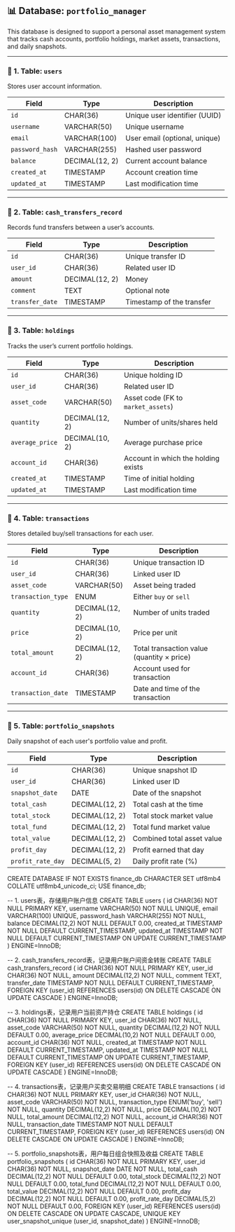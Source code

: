 ## 📊 **Database: `portfolio_manager`**

This database is designed to support a personal asset management system that tracks cash accounts, portfolio holdings, market assets, transactions, and daily snapshots.

------

### 📁 1. Table: `users`

Stores user account information.

| Field           | Type         | Description                   |
| --------------- | ------------ | ----------------------------- |
| `id`            | CHAR(36)     | Unique user identifier (UUID) |
| `username`      | VARCHAR(50)  | Unique username               |
| `email`         | VARCHAR(100) | User email (optional, unique) |
| `password_hash` | VARCHAR(255) | Hashed user password          |
| `balance`       | DECIMAL(12, 2)| Current account balance      |
| `created_at`    | TIMESTAMP    | Account creation time         |
| `updated_at`    | TIMESTAMP    | Last modification time        |

------

### 📁 2. Table: `cash_transfers_record`

Records fund transfers between a user’s accounts.

| Field           | Type           | Description               |
| --------------- | -------------- | ------------------------- |
| `id`            | CHAR(36)       | Unique transfer ID        |
| `user_id`       | CHAR(36)       | Related user ID           |
| `amount`        | DECIMAL(12, 2) | Money                     |
| `comment`       | TEXT           | Optional note             |
| `transfer_date` | TIMESTAMP      | Timestamp of the transfer |

------

### 📁 3. Table: `holdings`

Tracks the user’s current portfolio holdings.

| Field           | Type           | Description                         |
| --------------- | -------------- | ----------------------------------- |
| `id`            | CHAR(36)       | Unique holding ID                   |
| `user_id`       | CHAR(36)       | Related user ID                     |
| `asset_code`    | VARCHAR(50)    | Asset code (FK to `market_assets`)  |
| `quantity`      | DECIMAL(12, 2) | Number of units/shares held         |
| `average_price` | DECIMAL(10, 2) | Average purchase price              |
| `account_id`    | CHAR(36)       | Account in which the holding exists |
| `created_at`    | TIMESTAMP      | Time of initial holding             |
| `updated_at`    | TIMESTAMP      | Last modification time              |

------

### 📁 4. Table: `transactions`

Stores detailed buy/sell transactions for each user.

| Field              | Type           | Description                                |
| ------------------ | -------------- | ------------------------------------------ |
| `id`               | CHAR(36)       | Unique transaction ID                      |
| `user_id`          | CHAR(36)       | Linked user ID                             |
| `asset_code`       | VARCHAR(50)    | Asset being traded                         |
| `transaction_type` | ENUM           | Either `buy` or `sell`                     |
| `quantity`         | DECIMAL(12, 2) | Number of units traded                     |
| `price`            | DECIMAL(10, 2) | Price per unit                             |
| `total_amount`     | DECIMAL(12, 2) | Total transaction value (quantity × price) |
| `account_id`       | CHAR(36)       | Account used for transaction               |
| `transaction_date` | TIMESTAMP      | Date and time of the transaction           |

------

### 📁 5. Table: `portfolio_snapshots`

Daily snapshot of each user's portfolio value and profit.

| Field             | Type           | Description                |
| ----------------- | -------------- | -------------------------- |
| `id`              | CHAR(36)       | Unique snapshot ID         |
| `user_id`         | CHAR(36)       | Linked user ID             |
| `snapshot_date`   | DATE           | Date of the snapshot       |
| `total_cash`      | DECIMAL(12, 2) | Total cash at the time     |
| `total_stock`     | DECIMAL(12, 2) | Total stock market value   |
| `total_fund`      | DECIMAL(12, 2) | Total fund market value    |
| `total_value`     | DECIMAL(12, 2) | Combined total asset value |
| `profit_day`      | DECIMAL(12, 2) | Profit earned that day     |
| `profit_rate_day` | DECIMAL(5, 2)  | Daily profit rate (%)      |


CREATE DATABASE IF NOT EXISTS finance_db CHARACTER SET utf8mb4 COLLATE utf8mb4_unicode_ci;
USE finance_db;

-- 1. users表，存储用户账户信息
CREATE TABLE users (
  id CHAR(36) NOT NULL PRIMARY KEY,
  username VARCHAR(50) NOT NULL UNIQUE,
  email VARCHAR(100) UNIQUE,
  password_hash VARCHAR(255) NOT NULL,
  balance DECIMAL(12,2) NOT NULL DEFAULT 0.00,
  created_at TIMESTAMP NOT NULL DEFAULT CURRENT_TIMESTAMP,
  updated_at TIMESTAMP NOT NULL DEFAULT CURRENT_TIMESTAMP ON UPDATE CURRENT_TIMESTAMP
) ENGINE=InnoDB;

-- 2. cash_transfers_record表，记录用户账户间资金转账
CREATE TABLE cash_transfers_record (
  id CHAR(36) NOT NULL PRIMARY KEY,
  user_id CHAR(36) NOT NULL,
  amount DECIMAL(12,2) NOT NULL,
  comment TEXT,
  transfer_date TIMESTAMP NOT NULL DEFAULT CURRENT_TIMESTAMP,
  FOREIGN KEY (user_id) REFERENCES users(id)
    ON DELETE CASCADE ON UPDATE CASCADE
) ENGINE=InnoDB;

-- 3. holdings表，记录用户当前资产持仓
CREATE TABLE holdings (
  id CHAR(36) NOT NULL PRIMARY KEY,
  user_id CHAR(36) NOT NULL,
  asset_code VARCHAR(50) NOT NULL,
  quantity DECIMAL(12,2) NOT NULL DEFAULT 0.00,
  average_price DECIMAL(10,2) NOT NULL DEFAULT 0.00,
  account_id CHAR(36) NOT NULL,
  created_at TIMESTAMP NOT NULL DEFAULT CURRENT_TIMESTAMP,
  updated_at TIMESTAMP NOT NULL DEFAULT CURRENT_TIMESTAMP ON UPDATE CURRENT_TIMESTAMP,
  FOREIGN KEY (user_id) REFERENCES users(id)
    ON DELETE CASCADE ON UPDATE CASCADE
) ENGINE=InnoDB;

-- 4. transactions表，记录用户买卖交易明细
CREATE TABLE transactions (
  id CHAR(36) NOT NULL PRIMARY KEY,
  user_id CHAR(36) NOT NULL,
  asset_code VARCHAR(50) NOT NULL,
  transaction_type ENUM('buy', 'sell') NOT NULL,
  quantity DECIMAL(12,2) NOT NULL,
  price DECIMAL(10,2) NOT NULL,
  total_amount DECIMAL(12,2) NOT NULL,
  account_id CHAR(36) NOT NULL,
  transaction_date TIMESTAMP NOT NULL DEFAULT CURRENT_TIMESTAMP,
  FOREIGN KEY (user_id) REFERENCES users(id)
    ON DELETE CASCADE ON UPDATE CASCADE
) ENGINE=InnoDB;

-- 5. portfolio_snapshots表，用户每日组合快照及收益
CREATE TABLE portfolio_snapshots (
  id CHAR(36) NOT NULL PRIMARY KEY,
  user_id CHAR(36) NOT NULL,
  snapshot_date DATE NOT NULL,
  total_cash DECIMAL(12,2) NOT NULL DEFAULT 0.00,
  total_stock DECIMAL(12,2) NOT NULL DEFAULT 0.00,
  total_fund DECIMAL(12,2) NOT NULL DEFAULT 0.00,
  total_value DECIMAL(12,2) NOT NULL DEFAULT 0.00,
  profit_day DECIMAL(12,2) NOT NULL DEFAULT 0.00,
  profit_rate_day DECIMAL(5,2) NOT NULL DEFAULT 0.00,
  FOREIGN KEY (user_id) REFERENCES users(id)
    ON DELETE CASCADE ON UPDATE CASCADE,
  UNIQUE KEY user_snapshot_unique (user_id, snapshot_date)
) ENGINE=InnoDB;

